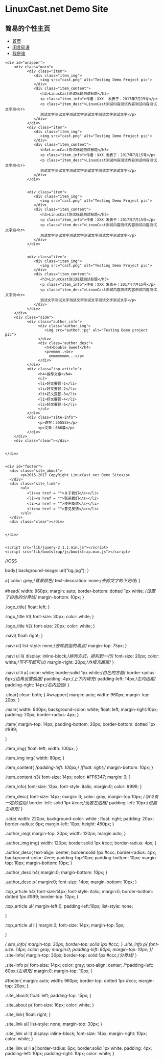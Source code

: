 <!DOCTYPE html>
<html>
<head>
    <meta charset="utf-8">
    <meta name="description" content="This is a testing demo page">
    <meta name="keywords" content="testing,html,demo">
    <meta name="viewport" content="width=device-width,initial-scale=1.0">
<title>Testing Demo Project</title>
<link rel="stylesheet" type="text/css" href="project.css">
    <link rel="stylesheet"  href="lib/bootstrap/css/bootstrap.min.css">
</head>
<body>
    <div id="head">
        <div class="logo_title">
               <h1>LinuxCast.net Demo Site</h1>
               <h2>简易的个性主页</h2>
        </div>
        <div class="navi">
           <ul>
               <li><a href = "">首页</a></li>
               <li><a href = "">闲言碎语</a></li>
               <li><a href = "">我是谁</a></li>
           </ul>
        </div>
        <div class="clear"></div>
    </div>
 
 
    <div id="wrapper">
        <div class="main">
              <div class="item">
                 <div class="item_img">
                    <img src="cast.png" alt="Testing Demo Project pic">
                 </div>
                 <div class="item_content">
                    <h3>LinuxCast测试标题测试标题</h3>
                    <p class="item_info">作者：XXX  发表于：2017年7月15号</p>
                    <p class="item_desc">LinuxCast测试内容测试内容测试内容测试文字测<br>
                    测试文字测试文字测试文字测试文字测试文字测试文字</p>
                 </div>
              </div>
              <div class="item">
                 <div class="item_img">
                    <img src="cast.png" alt="Testing Demo Project pic">
                 </div>
                 <div class="item_content">
                    <h3>LinuxCast测试标题测试标题</h3>
                    <p class="item_info">作者：XXX 发表于：2017年7月15号</p>
                    <p class="item_desc">LinuxCast测试内容测试内容测试内容测试文字测<br>
                    测试文字测试文字测试文字测试文字测试文字测试文字</p>
                 </div>
              </div>
 
 
              <div class="item">
                 <div class="item_img">
                    <img src="cast.png" alt="Testing Demo Project pic">
                 </div>
                 <div class="item_content">
                    <h3>LinuxCast测试标题测试标题</h3>
                    <p class="item_info">作者：XXX 发表于：2017年7月15号</p>
                    <p class="item_desc">LinuxCast测试内容测试内容测试内容测试文字测<br>
                    测试文字测试文字测试文字测试文字测试文字测试文字</p>
                 </div>
              </div>
 
 
              <div class="item">
                 <div class="item_img">
                    <img src="cast.png" alt="Testing Demo Project pic">
                 </div>
                 <div class="item_content">
                    <h3>LinuxCast测试标题测试标题</h3>
                    <p class="item_info">作者：XXX 发表于：2017年7月15号</p>
                    <p class="item_desc">LinuxCast测试内容测试内容测试内容测试文字测<br>
                    测试文字测试文字测试文字测试文字测试文字测试文字</p>
                 </div>
              </div>
        </div>
        <div class="side">
              <div class="author_info">
                   <div class="author_img">
                      <img src="author.jpg" alt="Testing Demo project pic">
                   </div>
                   <div class="author_desc">
                      <h4>Double Sweet</h4>
                      <p>emmm..<br>
                        emmmmmmmm...</p>
                   </div>
              </div>
              <div class="top_article">
                   <h4>推荐文章</h4>
                   <ul>
                   <li>好文要顶-1</li>
                   <li>好文要顶-2</li>
                   <li>好文要顶-3</li>
                   <li>好文要顶-4</li>
                   <li>好文要顶-5</li>
                   </ul>
              </div>
              <div class="site-info">
                   <p>访客：555555</p>
                   <p>文章：666篇</p>
              </div>
        </div>
        <div class="clear"></div>
 
 
    </div>
 
 
    <div id="footer">
      <div class="site_about">
           <p>2015-2017 CopyRight LinuxCast.net Demo Site</p>
      </div>
      <div class="site_link">
           <ul>
              <li><a href = "">关于我们</a></li>
              <li><a href = "">联系我们</a></li>
              <li><a href = "">使用条款</a></li>
              <li><a href = "">意见反馈</a></li>
           </ul>
      </div>
      <div class="clear"></div>
 
 
    </div>
 
 
    <script src="lib/jquery-2.1.1.min.js"></script>
    <script src="lib/bootstrap/js/bootstrap.min.js"></script>
</body>
</html>
//CSS

body{
background-image: url("bg.jpg");
}
 
 
a{
color: grey;/*背景颜色*/
text-decoration: none;/*去除文字的下划线*/
}
 
 
#head{
width: 960px;
margin: auto;
border-bottom: dotted 1px white; /*设置了白色的分界线*/ 
margin-bottom: 10px;
}
 
 
.logo_title{
    float: left;
}
 
 
.logo_title h1{
font-size: 30px;
color: white;
}
 
 
.logo_title h2{
font-size: 20px;
color: white;
}
 
 
.navi{
float: right;
}
 
 
.navi ul{
list-style: none;/*去除前面的黑点*/
margin-top: 75px;
}
 
 
.navi ul li{
display: inline-block;/*排列方式，排列到一行*/
font-size: 20px;
color: white;/*写不写都可以*/
margin-right: 20px;/*外填充距离*/
}
 
 
.navi ul li a{
color: white;
   border:solid 1px white;/*白色的方框*/
   border-radius: 6px;/*边角设置弧度*/
   padding: 4px;/*上下内填充*/
   padding-left: 14px;/*左内边距*/
   padding-right: 14px;/*右内边距*/
}
 
 
.clear{
clear: both;
}
#wrapper{
margin: auto;
width: 960px;
margin-top: 20px;
}
 
 
.main{
   width: 640px;
   background-color: white;
   float: left;
   margin-right:10px;
   padding: 20px;
   border-radius: 4px;
}
 
 
.item{
margin-top: 14px;
padding-bottom: 20px;
border-bottom: dotted 1px #999;
 
 
}
 
 
.item_img{
float: left;
width: 100px;
}
 
 
.item_img img{
width: 80px;
}
 
 
.item_content{
    /*padding-left: 100px;*/
    /*float: right;*/
    margin-bottom: 10px;
}
 
 
.item_content h3{
font-size: 14px;
color: #FF6347;
margin: 0;
}
 
 
.item_info{
font-size: 12px;
font-style: italic;
margin:0;
color: #999;
}
 
 
.item_desc{
font-size: 14px;
margin: 0;
color: gray;
margin-top:10px; /*与h2有一定的边距*/
border-left: solid 1px #ccc;/*设置左边框*/
padding-left: 10px;/*设置左填充*/
}
 
 
 
 
.side{
   width: 220px;
   background-color: white ;
   float: right;
   padding: 20px;
   border-radius: 6px;
   margin-left: 10px;
   height: 450px;
}
 
 
.author_img{
   margin-top: 20px;
   width: 120px;
   margin:auto;
}
 
 
.author_img img{
width: 120px;
border:solid 1px #ccc;
border-radius: 4px;
}
 
 
.author_desc{
   text-align: center;
   border:solid 1px #ccc;
   border-radius: 4px;
   background-color: #eee;
   padding-top:10px;
   padding-bottom: 10px;
   margin-top: 10px;
   margin-bottom: 10px;
}
 
 
.author_desc h4{
margin:0;
margin-bottom: 10px;
}
 
 
.author_desc p{
margin:0;
font-size: 14px;
margin-bottom: 10px;
}
 
 
.top_article h4{
font-size:14px;
font-style: italic;
margin:0;
border-bottom: dotted 1px #999;
border-top: 10px;
}
 
 
.top_article ul{
margin-left:0;
padding-left:10px;
list-style: none;
 
 
}
 
 
.top_article ul li{
margin:0;
font-size: 14px;
margin-top: 5px;
 
 
}
 
 
/*.site_info{
margin-top: 30px;
border-top: solid 1px #ccc; 
}
.site_info p{
font-size: 14px;
color: gray;
margin:0;
padding-left: 60px;
margin-top: 10px;
}*/
.site-info{
margin-top: 30px;
border-top: solid 1px #ccc;/*分界线*/
}
 
 
.site-info p{
font-size: 14px;
color: gray;
text-align: center;
/*padding-left: 60px;/*左填充*/
margin:0;
margin-top: 10px;
}
 
 
#footer{
margin: auto;
width: 960px;
border-top: dotted 1px #ccc;
margin-top: 20px;
}
 
 
.site_about{
float: left;
padding-top: 15px;
}
 
 
.site_about p{
font-size: 16px;
color: white;
}
 
 
.site_link{
float: right;
}
 
 
.site_link ul{
list-style: none;
margin-top: 30px;
}
 
 
.site_link ul li{
display: inline-block;
font-size: 14px;
margin-right: 10px;
color: white;
}
 
 
.site_link ul li a{
border-radius: 6px;
border:solid 1px white;
padding: 4px;
padding-left: 10px;
padding-right: 10px;
color: white;
}

